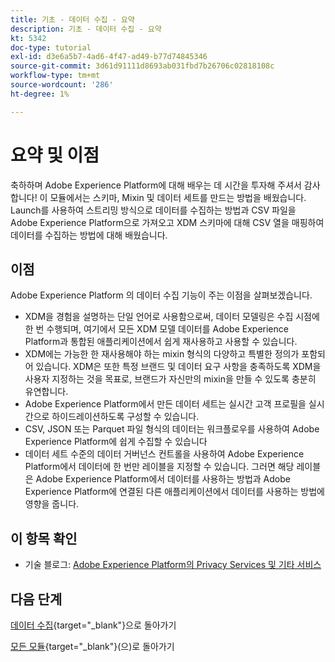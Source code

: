 ```yaml
---
title: 기초 - 데이터 수집 - 요약
description: 기초 - 데이터 수집 - 요약
kt: 5342
doc-type: tutorial
exl-id: d3e6a5b7-4ad6-4f47-ad49-b77d74845346
source-git-commit: 3d61d91111d8693ab031fbd7b26706c02818108c
workflow-type: tm+mt
source-wordcount: '286'
ht-degree: 1%

---
```


# 요약 및 이점

축하하며 Adobe Experience Platform에 대해 배우는 데 시간을 투자해 주셔서 감사합니다!
이 모듈에서는 스키마, Mixin 및 데이터 세트를 만드는 방법을 배웠습니다. Launch를 사용하여 스트리밍 방식으로 데이터를 수집하는 방법과 CSV 파일을 Adobe Experience Platform으로 가져오고 XDM 스키마에 대해 CSV 열을 매핑하여 데이터를 수집하는 방법에 대해 배웠습니다.

## 이점

Adobe Experience Platform 의 데이터 수집 기능이 주는 이점을 살펴보겠습니다.

- XDM을 경험을 설명하는 단일 언어로 사용함으로써, 데이터 모델링은 수집 시점에 한 번 수행되며, 여기에서 모든 XDM 모델 데이터를 Adobe Experience Platform과 통합된 애플리케이션에서 쉽게 재사용하고 사용할 수 있습니다.
- XDM에는 가능한 한 재사용해야 하는 mixin 형식의 다양하고 특별한 정의가 포함되어 있습니다. XDM은 또한 특정 브랜드 및 데이터 요구 사항을 충족하도록 XDM을 사용자 지정하는 것을 목표로, 브랜드가 자신만의 mixin을 만들 수 있도록 충분히 유연합니다.
- Adobe Experience Platform에서 만든 데이터 세트는 실시간 고객 프로필을 실시간으로 하이드레이션하도록 구성할 수 있습니다.
- CSV, JSON 또는 Parquet 파일 형식의 데이터는 워크플로우를 사용하여 Adobe Experience Platform에 쉽게 수집할 수 있습니다
- 데이터 세트 수준의 데이터 거버넌스 컨트롤을 사용하여 Adobe Experience Platform에서 데이터에 한 번만 레이블을 지정할 수 있습니다. 그러면 해당 레이블은 Adobe Experience Platform에서 데이터를 사용하는 방법과 Adobe Experience Platform에 연결된 다른 애플리케이션에서 데이터를 사용하는 방법에 영향을 줍니다.

## 이 항목 확인

- 기술 블로그: [Adobe Experience Platform의 Privacy Services 및 기타 서비스](https://medium.com/adobetech/privacy-services-and-beyond-in-adobe-experience-platform-31b8d7e9292)

## 다음 단계

[데이터 수집](./data-ingestion.md){target="_blank"}으로 돌아가기

[모든 모듈](./../../../../overview.md){target="_blank"}(으)로 돌아가기
